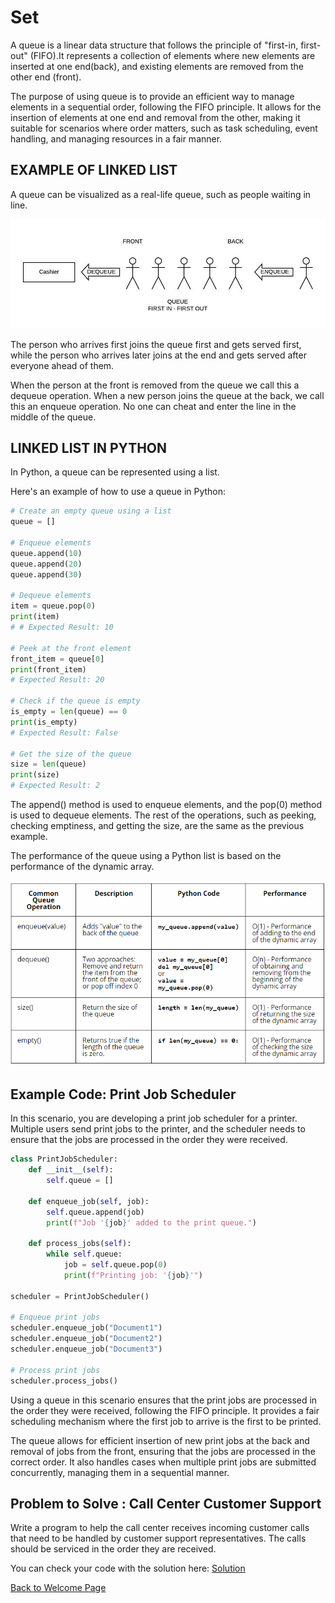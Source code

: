 # Set

A queue is a linear data structure that follows the principle of "first-in, first-out" (FIFO).It represents a collection of elements where new elements are inserted at one end(back), and existing elements are removed from the other end (front).

The purpose of using queue is to provide an efficient way to manage elements in a sequential order, following the FIFO principle. It allows for the insertion of elements at one end and removal from the other, making it suitable for scenarios where order matters, such as task scheduling, event handling, and managing resources in a fair manner.

## EXAMPLE OF LINKED LIST

A queue can be visualized as a real-life queue, such as people waiting in line.

![guess_design](queue.jpeg)

The person who arrives first joins the queue first and gets served first, while the person who arrives later joins at the end and gets served after everyone ahead of them.

When the person at the front is removed from the queue we call this a dequeue operation. When a new person joins the queue at the back, we call this an enqueue operation. No one can cheat and enter the line in the middle of the queue.

## LINKED LIST IN PYTHON

In Python, a queue can be represented using a list.

Here's an example of how to use a queue in Python:

```python
# Create an empty queue using a list
queue = []

# Enqueue elements
queue.append(10)
queue.append(20)
queue.append(30)

# Dequeue elements
item = queue.pop(0)
print(item)  
# # Expected Result: 10

# Peek at the front element
front_item = queue[0]
print(front_item)  
# Expected Result: 20

# Check if the queue is empty
is_empty = len(queue) == 0
print(is_empty)  
# Expected Result: False

# Get the size of the queue
size = len(queue)
print(size)  
# Expected Result: 2

```

The append() method is used to enqueue elements, and the pop(0) method is used to dequeue elements. The rest of the operations, such as peeking, checking emptiness, and getting the size, are the same as the previous example. 

The performance of the queue using a Python list is based on the performance of the dynamic array.

![guess_design](queue2.png)



## Example Code: Print Job Scheduler

In this scenario, you are developing a print job scheduler for a printer. Multiple users send print jobs to the printer, and the scheduler needs to ensure that the jobs are processed in the order they were received.

```python
class PrintJobScheduler:
    def __init__(self):
        self.queue = []

    def enqueue_job(self, job):
        self.queue.append(job)
        print(f"Job '{job}' added to the print queue.")

    def process_jobs(self):
        while self.queue:
            job = self.queue.pop(0)
            print(f"Printing job: '{job}'")

scheduler = PrintJobScheduler()

# Enqueue print jobs
scheduler.enqueue_job("Document1")
scheduler.enqueue_job("Document2")
scheduler.enqueue_job("Document3")

# Process print jobs
scheduler.process_jobs()

```
Using a queue in this scenario ensures that the print jobs are processed in the order they were received, following the FIFO principle. It provides a fair scheduling mechanism where the first job to arrive is the first to be printed.

The queue allows for efficient insertion of new print jobs at the back and removal of jobs from the front, ensuring that the jobs are processed in the correct order. It also handles cases when multiple print jobs are submitted concurrently, managing them in a sequential manner.

## Problem to Solve : Call Center Customer Support

Write a program to help the call center receives incoming customer calls that need to be handled by customer support representatives. The calls should be serviced in the order they are received.


You can check your code with the solution here: [Solution](callcenter.py)



[Back to Welcome Page](0-Welcome.md)



